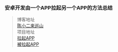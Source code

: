 ### 安卓开发由一个APP拉起另一个APP的方法总结 ###
> 博客地址  
> [陈小二来巡山](http://blog.csdn.net/zang_chen/article/details/76677846)  
> 项目地址  
> [拉起APP](https://github.com/zang-chen/lqkhd.git)  
> [被拉起APP](https://github.com/zang-chen/pull.git)  
